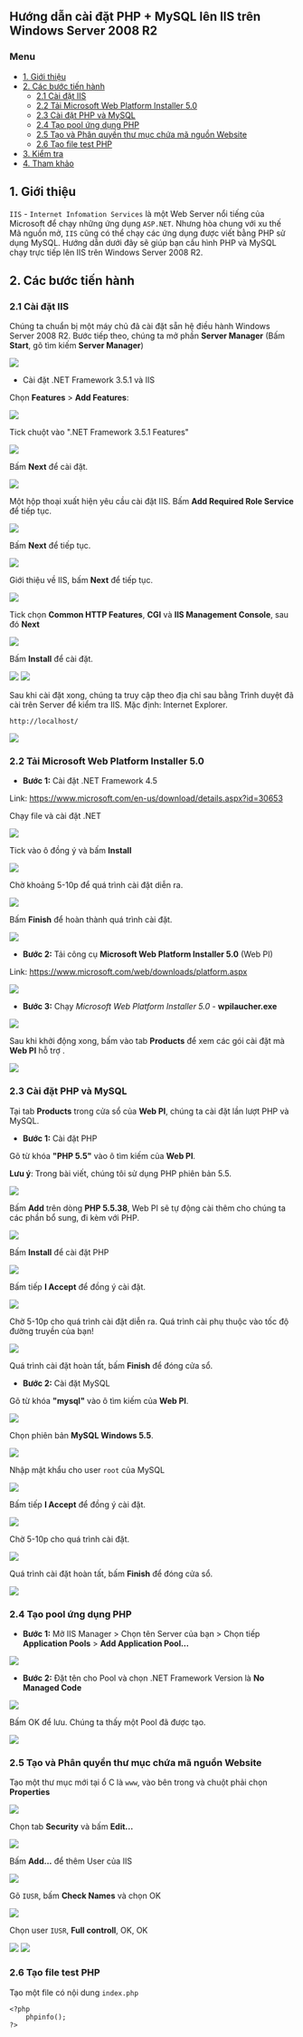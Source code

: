 ## Hướng dẫn cài đặt PHP + MySQL lên IIS trên Windows Server 2008 R2

### Menu

- [1. Giới thiệu](#1)
- [2. Các bước tiến hành](#2)
	- [2.1 Cài đặt IIS](#21)
	- [2.2 Tải Microsoft Web Platform Installer 5.0](#22)
	- [2.3 Cài đặt PHP và MySQL](#23)
	- [2.4 Tạo pool ứng dụng PHP](#24)
	- [2.5 Tạo và Phân quyền thư mục chứa mã nguồn Website](#25)
	- [2.6 Tạo file test PHP ](#26)
- [3. Kiểm tra](#3)
- [4. Tham khảo](#4)


## 1. Giới thiệu

`IIS` - `Internet Infomation Services` là một Web Server nổi tiếng của Microsoft để chạy những ứng dụng `ASP.NET`. Nhưng hòa chung với xu thế Mã nguồn mở, `IIS` cũng có thể chạy các ứng dụng được viết bằng PHP sử dụng MySQL. Hướng dẫn dưới đây sẽ giúp bạn cấu hình PHP và MySQL chạy trực tiếp lên IIS trên Windows Server 2008 R2.

## 2. Các bước tiến hành

### 2.1 Cài đặt IIS

Chúng ta chuẩn bị một máy chủ đã cài đặt sẵn hệ điều hành Windows Server 2008 R2. Bước tiếp theo, chúng ta mở phần **Server Manager** (Bấm **Start**, gõ tìm kiếm **Server Manager**)

<img src="/images/1.srv-manager.png" />

- Cài đặt .NET Framework 3.5.1 và IIS

Chọn **Features** > **Add Features**:

<img src="/images/1.feature1.png" />

Tick chuột vào ".NET Framework 3.5.1 Features"

<img src="/images/1.feature2.png" />

Bấm **Next** để cài đặt.

<img src="/images/1.feature3.png" />

Một hộp thoại xuất hiện yêu cầu cài đặt IIS. Bấm **Add Required Role Service** để tiếp tục.

<img src="/images/1.feature4.png" />

Bấm **Next** để tiếp tục.

<img src="/images/1.feature5.png" />

Giới thiệu về IIS, bấm **Next** để tiếp tục.

<img src="/images/1.feature6.png" />

Tick chọn **Common HTTP Features**, **CGI** và **IIS Management Console**, sau đó **Next**

<img src="/images/1.feature7.png" />

Bấm **Install** để cài đặt.

<img src="/images/1.feature8.png" />

<img src="/images/1.feature9.png" />

Sau khi cài đặt xong, chúng ta truy cập theo địa chỉ sau bằng Trình duyệt đã cài trên Server để kiểm tra IIS. Mặc định: Internet Explorer.

```
http://localhost/
```

<img src="/images/1.test.png" />


### 2.2 Tải Microsoft Web Platform Installer 5.0

- **Bước 1:** Cài đặt .NET Framework 4.5

Link: https://www.microsoft.com/en-us/download/details.aspx?id=30653

Chạy file và cài đặt .NET

<img src="/images/2.net45.png" />

Tick vào ô đồng ý và bấm **Install**

<img src="/images/2.net45-2.png" />

Chờ khoảng 5-10p để quá trình cài đặt diễn ra.

<img src="/images/2.net45-3.png" />

Bấm **Finish** để hoàn thành quá trình cài đặt.

<img src="/images/2.net45-4.png" />

- **Bước 2:** Tải công cụ **Microsoft Web Platform Installer 5.0** (Web PI)
	
Link: https://www.microsoft.com/web/downloads/platform.aspx

<img src="/images/3.webpi1.png" />

- **Bước 3:** Chạy *Microsoft Web Platform Installer 5.0* - **wpilaucher.exe**

<img src="/images/3.webpi2.png" />

Sau khi khởi động xong, bấm vào tab **Products** để xem các gói cài đặt mà **Web PI** hỗ trợ .

<img src="/images/3.webpi3.png" />

### 2.3  Cài đặt PHP và MySQL

Tại tab **Products** trong cửa sổ của **Web PI**, chúng ta cài đặt lần lượt PHP và MySQL.

- **Bước 1:** Cài đặt PHP

Gõ từ khóa **"PHP 5.5"** vào ô tìm kiếm của **Web PI**.

**Lưu ý**: Trong bài viết, chúng tôi sử dụng PHP phiên bản 5.5.

<img src="/images/4.php1.png" />

Bấm **Add** trên dòng **PHP 5.5.38**, Web PI sẽ tự động cài thêm cho chúng ta các phần bổ sung, đi kèm với PHP.

<img src="/images/4.php2.png" />

Bấm **Install** để cài đặt PHP

<img src="/images/4.php3.png" />

Bấm tiếp **I Accept** để đồng ý cài đặt.

<img src="/images/4.php4.png" />

Chờ 5-10p cho quá trình cài đặt diễn ra. Quá trình cài phụ thuộc vào tốc độ đường truyền của bạn!

<img src="/images/4.php4.png" />

Quá trình cài đặt hoàn tất, bấm **Finish** để đóng cửa sổ.
 
- **Bước 2:** Cài đặt MySQL

Gõ từ khóa **"mysql"** vào ô tìm kiếm của **Web PI**.

<img src="/images/5.mysql1.png" />

Chọn phiên bản **MySQL Windows 5.5**.

<img src="/images/5.mysql2.png" />

Nhập mật khẩu cho user `root` của MySQL

<img src="/images/5.mysql3.png" />

Bấm tiếp **I Accept** để đồng ý cài đặt.

<img src="/images/5.mysql4.png" />

Chờ 5-10p cho quá trình cài đặt.

<img src="/images/5.mysql5.png" />

Quá trình cài đặt hoàn tất, bấm **Finish** để đóng cửa sổ.

<img src="/images/5.mysql6.png" />

### 2.4 Tạo pool ứng dụng PHP

- **Bước 1:** Mở IIS Manager > Chọn tên Server của bạn > Chọn tiếp **Application Pools** > **Add Application Pool...**

<img src="/images/6.addpool1.png" />

- **Bước 2:** Đặt tên cho Pool và chọn .NET Framework Version là **No Managed Code**

<img src="/images/6.addpool2.png" />

Bấm OK để lưu. Chúng ta thấy một Pool đã được tạo.

<img src="/images/6.addpool3.png" />

### 2.5 Tạo và Phân quyền thư mục chứa mã nguồn Website

Tạo một thư mục mới tại ổ C là `www`, vào bên trong và chuột phải chọn **Properties**

<img src="/images/7.pq1.png" />

Chọn tab **Security** và bấm **Edit...**

<img src="/images/7.pq2.png" />

Bấm **Add...** để thêm User của IIS

<img src="/images/7.pq3.png" />

Gõ `IUSR`, bấm **Check Names** và chọn OK

<img src="/images/7.pq4.png" />

Chọn user `IUSR`, **Full controll**, OK, OK

<img src="/images/7.pq5.png" />

<img src="/images/7.pq6.png" />

### 2.6 Tạo file test PHP 

Tạo một file có nội dung `index.php`

```
<?php
	phpinfo();
?>
```